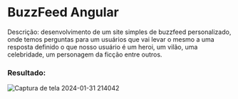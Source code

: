 <h1>BuzzFeed Angular</h1>

<p>
  Descrição: desenvolvimento de um site simples de buzzfeed personalizado, onde temos
  perguntas para um usuários que vai levar o mesmo a uma resposta definido o que nosso 
  usuário é um heroi, um vilão, uma celebridade, um personagem da ficção entre outros.
</p>

<h3>Resultado: </h3>

![Captura de tela 2024-01-31 214042](https://github.com/josephDcostaR/buzzfeed-angular/assets/87831574/098859bd-5613-4208-bbc1-b084e101a4f2)
